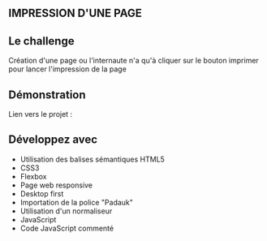 ## IMPRESSION D'UNE PAGE

## Le challenge

Création d'une page ou l'internaute n'a qu'à cliquer sur le bouton imprimer pour lancer l'impression de la page

## Démonstration

Lien vers le projet :

## Développez avec

- Utilisation des balises sémantiques HTML5
- CSS3
- Flexbox
- Page web responsive
- Desktop first
- Importation de la police "Padauk"
- Utilisation d'un normaliseur
- JavaScript
- Code JavaScript commenté

